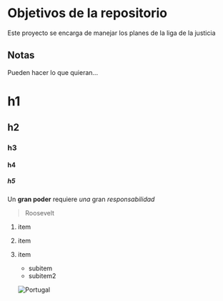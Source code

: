 # Objetivos de la repositorio

Este proyecto se encarga de manejar los planes de la liga de la justicia


## Notas
Pueden hacer lo que quieran...

# h1
## h2
### h3
#### h4
##### h5

Un **gran poder** requiere _una_ gran *responsabilidad*

> Roosevelt
1. item
2. item
3. item
   * subitem
   * subitem2
   
   ![Portugal](https://upload.wikimedia.org/wikipedia/commons/thumb/5/5c/Flag_of_Portugal.svg/1200px-Flag_of_Portugal.svg.png)
